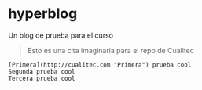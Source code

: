 # hyperblog
Un blog de prueba para el curso
 > Esto es una cita imaginaria para el repo de Cualitec
 
	[Primera](http://cualitec.com "Primera") prueba cool
	Segunda prueba cool
	Tercera prueba cool